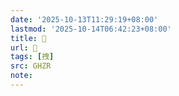 ```yaml
---
date: '2025-10-13T11:29:19+08:00'
lastmod: '2025-10-14T06:42:23+08:00'
title: 󰠿
url: 󰠿
tags: [拽]
src: GHZR
note:
---
```


